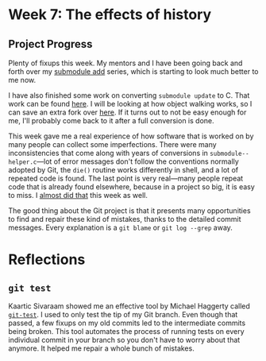 # Week 7: The effects of history

## Project Progress

Plenty of fixups this week. My mentors and I have been going back and forth over my [submodule add](https://github.com/tfidfwastaken/git/commits/submodule-helper-add-4) series, which is starting to look much better to me now.

I have also finished some work on converting `submodule update` to C. That work can be found [here](https://github.com/tfidfwastaken/git/commits/submodule-run-update-proc-1). I will be looking at how object walking works, so I can save an extra fork over [here](https://github.com/tfidfwastaken/git/blob/95b666bf6d2f690f52a4b891bf5d69cc9e3d55d6/builtin/submodule--helper.c#L2405-L2422). If it turns out to not be easy enough for me, I'll probably come back to it after a full conversion is done.

This week gave me a real experience of how software that is worked on by many people can collect some imperfections. There were many inconsistencies that come along with years of conversions in `submodule--helper.c`—lot of error messages don't follow the conventions normally adopted by Git, the `die()` routine works differently in shell, and a lot of repeated code is found. The last point is very real—many people repeat code that is already found elsewhere, because in a project so big, it is easy to miss. I [almost did that](https://github.com/tfidfwastaken/git/commit/d63665605d38831360e6262caa01221594738719#r52995413) this week as well.

The good thing about the Git project is that it presents many opportunities to find and repair these kind of mistakes, thanks to the detailed commit messages. Every explanation is a `git blame` or `git log --grep` away.

# Reflections

## `git test`

Kaartic Sivaraam showed me an effective tool by Michael Haggerty called [`git-test`](https://github.com/mhagger/git-test). I used to only test the tip of my Git branch. Even though that passed, a few fixups on my old commits led to the intermediate commits being broken. This tool automates the process of running tests on every individual commit in your branch so you don't have to worry about that anymore. It helped me repair a whole bunch of mistakes.
